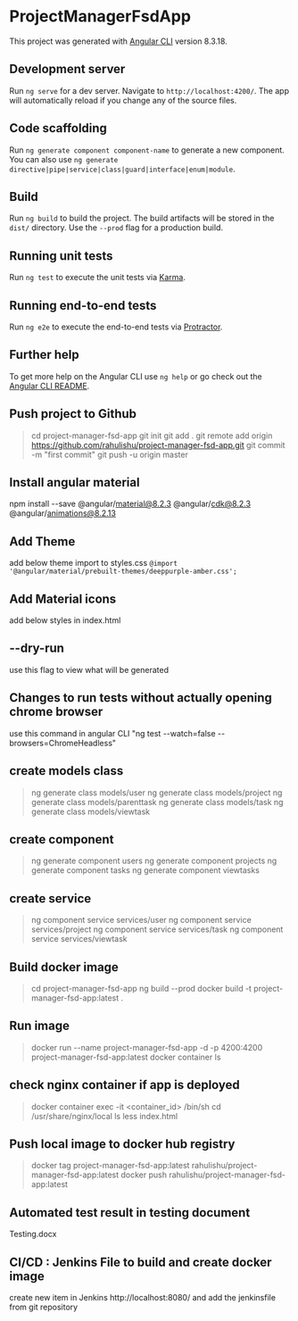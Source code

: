 # ProjectManagerFsdApp

This project was generated with [Angular CLI](https://github.com/angular/angular-cli) version 8.3.18.

## Development server

Run `ng serve` for a dev server. Navigate to `http://localhost:4200/`. The app will automatically reload if you change any of the source files.

## Code scaffolding

Run `ng generate component component-name` to generate a new component. You can also use `ng generate directive|pipe|service|class|guard|interface|enum|module`.

## Build

Run `ng build` to build the project. The build artifacts will be stored in the `dist/` directory. Use the `--prod` flag for a production build.

## Running unit tests

Run `ng test` to execute the unit tests via [Karma](https://karma-runner.github.io).

## Running end-to-end tests

Run `ng e2e` to execute the end-to-end tests via [Protractor](http://www.protractortest.org/).

## Further help

To get more help on the Angular CLI use `ng help` or go check out the [Angular CLI README](https://github.com/angular/angular-cli/blob/master/README.md).

## Push project to Github
> cd project-manager-fsd-app
> git init
> git add .
> git remote add origin https://github.com/rahulishu/project-manager-fsd-app.git
> git commit -m "first commit"
> git push -u origin master


## Install angular material
npm install --save @angular/material@8.2.3 @angular/cdk@8.2.3 @angular/animations@8.2.13


## Add Theme
add below theme import to styles.css
`@import '@angular/material/prebuilt-themes/deeppurple-amber.css';`

## Add Material icons
add below styles in index.html
<link href="https://fonts.googleapis.com/icon?family=Material+Icons" rel="stylesheet">

## --dry-run
use this flag to view what will be generated

## Changes to run tests without actually opening chrome browser
use this command in angular CLI "ng test --watch=false --browsers=ChromeHeadless"


## create models class
> ng generate class models/user
> ng generate class models/project
> ng generate class models/parenttask
> ng generate class models/task
> ng generate class models/viewtask

## create component
> ng generate component users
> ng generate component projects
> ng generate component tasks
> ng generate component viewtasks

## create service 
> ng component service services/user
> ng component service services/project
> ng component service services/task
> ng component service services/viewtask

## Build docker image
> cd project-manager-fsd-app
> ng build --prod
> docker build -t project-manager-fsd-app:latest .

## Run image
> docker run --name project-manager-fsd-app -d -p 4200:4200 project-manager-fsd-app:latest
> docker container ls

## check nginx container if app is deployed 
> docker container exec -it <container_id> /bin/sh
> cd /usr/share/nginx/local
> ls 
> less index.html

## Push local image to docker hub registry
> docker tag project-manager-fsd-app:latest rahulishu/project-manager-fsd-app:latest
> docker push rahulishu/project-manager-fsd-app:latest

## Automated test result in testing document
Testing.docx

## CI/CD : Jenkins File to build and create docker image
create new item in Jenkins http://localhost:8080/
and add the jenkinsfile from git repository
